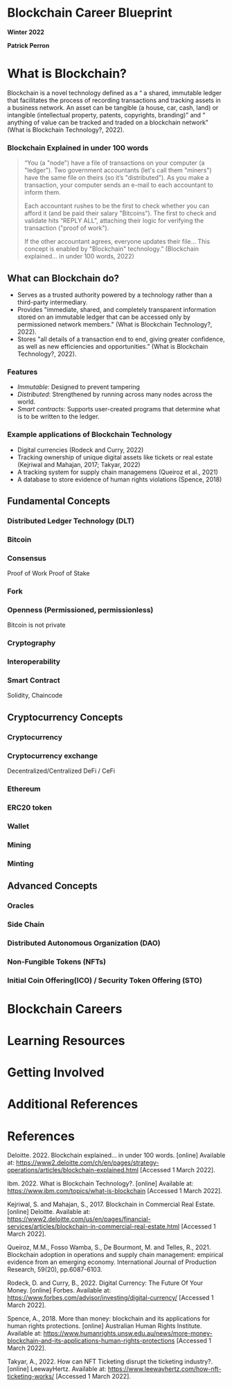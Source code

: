 # Blockchain Career Blueprint

**Winter 2022**

**Patrick Perron**

# What is Blockchain?

Blockchain is a novel technology defined as a “ a shared, immutable ledger that facilitates the process of recording transactions and tracking assets in a business network. An asset can be tangible (a house, car, cash, land) or intangible (intellectual property, patents, copyrights, branding)” and “ anything of value can be tracked and traded on a blockchain network” (What is Blockchain Technology?, 2022).

### Blockchain Explained in under 100 words

> “You (a "node") have a file of transactions on your computer (a "ledger"). Two government accountants (let's call them "miners") have the same file on theirs (so it’s "distributed"). As you make a transaction, your computer sends an e-mail to each accountant to inform them.
> 
> Each accountant rushes to be the first to check whether you can afford it (and be paid their salary "Bitcoins"). The first to check and validate hits “REPLY ALL”, attaching their logic for verifying the transaction ("proof of work"). 
> 
> If the other accountant agrees, everyone updates their file… This concept is enabled by "Blockchain" technology.” (Blockchain explained... in under 100 words, 2022)

## What can Blockchain do?
- Serves as a trusted authority powered by a technology rather than a third-party intermediary.
- Provides "immediate, shared, and completely transparent information stored on an immutable ledger that can be accessed only by permissioned network members." (What is Blockchain Technology?, 2022).
- Stores "all details of a transaction end to end, giving greater confidence, as well as new efficiencies and opportunities.” (What is Blockchain Technology?, 2022).

### Features
- *Immutable*: Designed to prevent tampering
- *Distributed*: Strengthened by running across many nodes across the world.
- *Smart contracts*: Supports user-created programs that determine what is to be written to the ledger.

### Example applications of Blockchain Technology
- Digital currencies (Rodeck and Curry, 2022)
- Tracking ownership of unique digital assets like tickets or real estate (Kejriwal and Mahajan, 2017; Takyar, 2022)
- A tracking system for supply chain managemens (Queiroz et al., 2021)
- A database to store evidence of human rights violations (Spence, 2018)

## Fundamental Concepts
### Distributed Ledger Technology (DLT)
### Bitcoin
### Consensus
Proof of Work
Proof of Stake
### Fork
### Openness (Permissioned, permissionless)
Bitcoin is not private
### Cryptography
### Interoperability
### Smart Contract
Solidity, Chaincode

## Cryptocurrency Concepts
### Cryptocurrency
### Cryptocurrency exchange
Decentralized/Centralized
DeFi / CeFi
### Ethereum
### ERC20 token
### Wallet
### Mining
### Minting

## Advanced Concepts
### Oracles
### Side Chain
### Distributed Autonomous Organization (DAO)
### Non-Fungible Tokens (NFTs)
### Initial Coin Offering(ICO) / Security Token Offering (STO)

# Blockchain Careers

# Learning Resources

# Getting Involved

# Additional References

# References

Deloitte. 2022. Blockchain explained... in under 100 words. [online] Available at: <https://www2.deloitte.com/ch/en/pages/strategy-operations/articles/blockchain-explained.html> [Accessed 1 March 2022].

Ibm. 2022. What is Blockchain Technology?. [online] Available at: <https://www.ibm.com/topics/what-is-blockchain> [Accessed 1 March 2022].

Kejriwal, S. and Mahajan, S., 2017. Blockchain in Commercial Real Estate. [online] Deloitte. Available at: <https://www2.deloitte.com/us/en/pages/financial-services/articles/blockchain-in-commercial-real-estate.html> [Accessed 1 March 2022].

Queiroz, M.M., Fosso Wamba, S., De Bourmont, M. and Telles, R., 2021. Blockchain adoption in operations and supply chain management: empirical evidence from an emerging economy. International Journal of Production Research, 59(20), pp.6087-6103.

Rodeck, D. and Curry, B., 2022. Digital Currency: The Future Of Your Money. [online] Forbes. Available at: <https://www.forbes.com/advisor/investing/digital-currency/> [Accessed 1 March 2022].

Spence, A., 2018. More than money: blockchain and its applications for human rights protections. [online] Australian Human Rights Institute. Available at: <https://www.humanrights.unsw.edu.au/news/more-money-blockchain-and-its-applications-human-rights-protections> [Accessed 1 March 2022].

Takyar, A., 2022. How can NFT Ticketing disrupt the ticketing industry?. [online] LeewayHertz. Available at: <https://www.leewayhertz.com/how-nft-ticketing-works/> [Accessed 1 March 2022].

